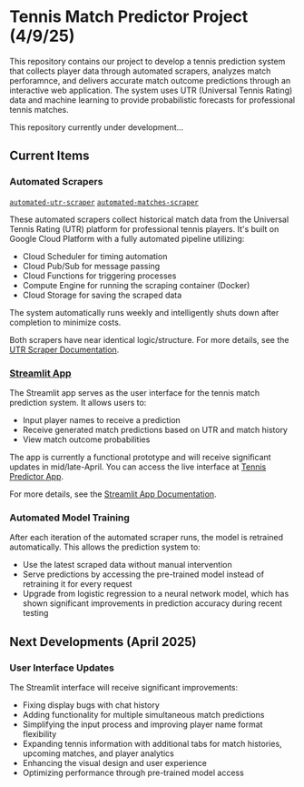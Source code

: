 # Tennis Match Predictor Project (4/9/25)

This repository contains our project to develop a tennis prediction system that collects player data through automated scrapers, analyzes match perforamnce, and delivers accurate match outcome predictions through an interactive web application. The system uses UTR (Universal Tennis Rating) data and machine learning to provide probabilistic forecasts for professional tennis matches.

This repository currently under development...

## Current Items

### Automated Scrapers
[`automated-utr-scraper`](https://github.com/dom-schulz/utr-tennis-match-predictor/tree/main/automated-utr-scraper)
[`automated-matches-scraper`](https://github.com/dom-schulz/utr-tennis-match-predictor/tree/main/automated-matches-scraper)

These automated scrapers collect historical match data from the Universal Tennis Rating (UTR) platform for professional tennis players. It's built on Google Cloud Platform with a fully automated pipeline utilizing:

- Cloud Scheduler for timing automation
- Cloud Pub/Sub for message passing
- Cloud Functions for triggering processes
- Compute Engine for running the scraping container (Docker)
- Cloud Storage for saving the scraped data

The system automatically runs weekly and intelligently shuts down after completion to minimize costs.

Both scrapers have near identical logic/structure. For more details, see the [UTR Scraper Documentation](https://github.com/dom-schulz/utr-tennis-match-predictor/blob/main/automated-utr-scraper/README.md). 


### [Streamlit App](https://github.com/dom-schulz/utr-tennis-match-predictor/tree/main/user-interface)

The Streamlit app serves as the user interface for the tennis match prediction system. It allows users to:

- Input player names to receive a prediction
- Receive generated match predictions based on UTR and match history
- View match outcome probabilities

The app is currently a functional prototype and will receive significant updates in mid/late-April. You can access the live interface at [Tennis Predictor App](https://utr-tennis-match-predictor.streamlit.app/).

For more details, see the [Streamlit App Documentation](https://github.com/dom-schulz/utr-tennis-match-predictor/blob/main/user-interface/README.md).

### Automated Model Training

After each iteration of the automated scraper runs, the model is retrained automatically. This allows the prediction system to:

- Use the latest scraped data without manual intervention
- Serve predictions by accessing the pre-trained model instead of retraining it for every request
- Upgrade from logistic regression to a neural network model, which has shown significant improvements in prediction accuracy during recent testing


## Next Developments (April 2025)

### User Interface Updates

The Streamlit interface will receive significant improvements:

- Fixing display bugs with chat history
- Adding functionality for multiple simultaneous match predictions
- Simplifying the input process and improving player name format flexibility
- Expanding tennis information with additional tabs for match histories, upcoming matches, and player analytics
- Enhancing the visual design and user experience
- Optimizing performance through pre-trained model access 
